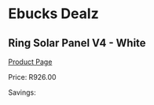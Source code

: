 
# Ebucks Dealz
## Ring Solar Panel V4 - White
[Product Page](https://www.ebucks.com/web/shop/productSelected.do?prodId=1170937879&catId=1170874557)

Price: R926.00

Savings: 


	